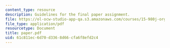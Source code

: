 ```yaml
---
content_type: resource
description: Guidelines for the final paper assignment.
file: https://ol-ocw-studio-app-qa.s3.amazonaws.com/courses/15-980j-organizing-for-innovative-product-development-spring-2007/61c811ec6d70d3368d66cfa6f8efd2c4_paper.pdf
file_type: application/pdf
resourcetype: Document
title: paper.pdf
uid: 61c811ec-6d70-d336-8d66-cfa6f8efd2c4
---
```

